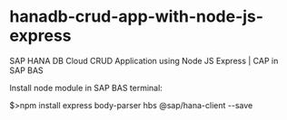 # hanadb-crud-app-with-node-js-express
SAP HANA DB Cloud CRUD Application using Node JS Express | CAP in SAP BAS

Install node module in SAP BAS terminal:

$>npm install express body-parser hbs @sap/hana-client --save



